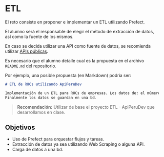 # ETL

El reto consiste en proponer e implementar un ETL utilizando Prefect.

El alumno será el responsable de elegir el método de extracción de datos, así como la fuente de los mismos.

En caso se decida utilizar una API como fuente de datos, se recomienda utilizar [APIs públicas](https://github.com/public-apis/public-apis).  

Es necesario que el alumno detalle cual es la propuesta en el archivo `README.md` del repositorio.

Por ejemplo, una posible propuesta (en Markdown) podría ser:

```markdown
# ETL de RUCs utilizando ApiPeruDev

Implementación de un ETL para RUCs de empresas. Los datos de: el número de ruc y sus ventas anuales se extraen de un archivo `datos_empresas.csv`. Luego estos datos son complementados con la informacion de razon social y domicilio fiscal de la empresa. Estos nuevos datos son obtenidos a través de ApiPeruDev.
Finalmente los datos se guardan en una bd.
```

> **Recomendación:** Utilizar de base el proyecto ETL - ApiPeruDev que desarrollamos en clase.

## Objetivos
 
* Uso de Prefect para orquestar flujos y tareas.
* Extracción de datos ya sea utilizando Web Scraping o alguna API.
* Carga de datos a una bd.
